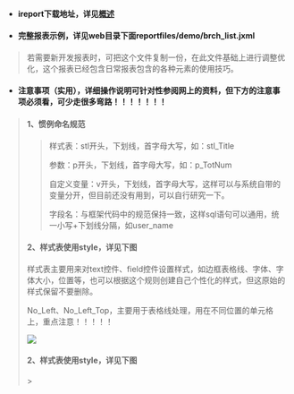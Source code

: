 * #### ireport下载地址，详见[概述](/README.md)
* #### 完整报表示例，详见web目录下面reportfiles/demo/brch\_list.jxml

> 若需要新开发报表时，可把这个文件复制一份，在此文件基础上进行调整优化，这个报表已经包含日常报表包含的各种元素的使用技巧。

* #### 注意事项（实用），详细操作说明可针对性参阅网上的资料，但下方的注意事项必须看，可少走很多弯路！！！！！！！

> #### 1、惯例命名规范
>
> > 样式表：stl开头，下划线，首字母大写，如：stl\_Title
> >
> > 参数：p开头，下划线，首字母大写，如：p\_TotNum
> >
> > 自定义变量：v开头，下划线，首字母大写，这样可以与系统自带的变量分开，但目前还没有用到，可以自行研究一下。
> >
> > 字段名：与框架代码中的规范保持一致，这样sql语句可以通用，统一小写+下划线分隔，如user\_name
>
> #### 2、样式表使用style，详见下图
>
> 样式表主要用来对text控件、field控件设置样式，如边框表格线、字体、字体大小，位置等，也可以根据这个规则创建自己个性化的样式，但这原始的样式保留不要删除。
>
> No\_Left、No\_Left\_Top，主要用于表格线处理，用在不同位置的单元格上，重点注意！！！！！
>
> ![](file:///C:\Users\Administrator.USER-20170419MQ\AppData\Roaming\Tencent\Users\12452964\QQ\WinTemp\RichOle\29O6[MJJ`M30L2@~@%28~YIO7.png)
>
> #### 2、样式表使用style，详见下图
>
> &gt;



